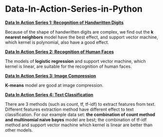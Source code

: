 # Data-In-Action-Series-in-Python

**[Data In Action Series 1:  Recognition of  Handwritten Digits](http://nbviewer.jupyter.org/github/yishi/Data-In-Action-Series-in-Python/blob/master/data_in_action_series_1.ipynb)**

Because of the shape of handwritten digits are complex, we find out the **k nearest neighbors** model have the best effect, and support vector machine, which kernel is polynomial, also have a good effect.


**[Data In Action Series 2:  Recognition of  Human Faces](http://nbviewer.jupyter.org/github/yishi/Data-In-Action-Series-in-Python/blob/master/data_in_action_series_2.ipynb)**

The models of **logistic regression** and support vector machine, which kernel is linear, are suitable for the recognition of human faces.


**[Data In Action Series 3:  Image Compression](http://nbviewer.jupyter.org/github/yishi/Data-In-Action-Series-in-Python/blob/master/data_in_action_series_3.ipynb)**

**K-means** model are good at image compression.


**[Data In Action Series 4:  Text Classification](http://nbviewer.jupyter.org/github/yishi/Data-In-Action-Series-in-Python/blob/master/data_in_action_series_4.ipynb)**

There are 3 methods (such as count, tf, tf-idf) to extract features from text.
Different features extraction method have different effect to text classification.
For our example data set:
**the combination of count method and multinomial naive bayes** model are best;
the combination of tf-idf method and support vector machine which kernel is linear are better than other models.




